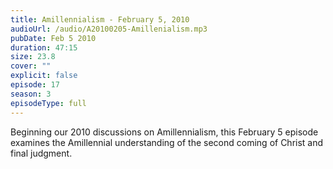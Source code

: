 ```yaml
---
title: Amillennialism - February 5, 2010
audioUrl: /audio/A20100205-Amillenialism.mp3
pubDate: Feb 5 2010
duration: 47:15
size: 23.8
cover: ""
explicit: false
episode: 17
season: 3
episodeType: full
---
```


Beginning our 2010 discussions on Amillennialism, this February 5 episode examines the Amillennial understanding of the second coming of Christ and final judgment.
